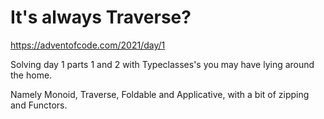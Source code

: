 # It's always Traverse?

https://adventofcode.com/2021/day/1

Solving day 1 parts 1 and 2 with Typeclasses's you may have lying around the home.

Namely Monoid, Traverse, Foldable and Applicative, with a bit of zipping and Functors.
